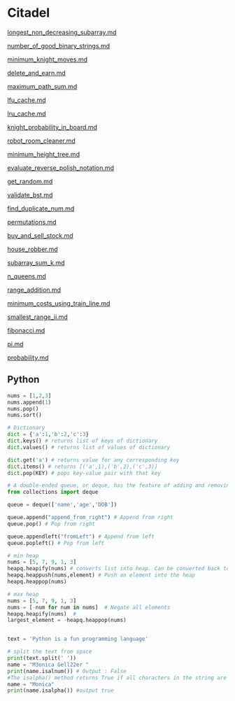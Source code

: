 # Citadel

[longest\_non\_decreasing\_subarray.md](../../algorithm/dp/md/longest\_non\_decreasing\_subarray.md "mention")

[number\_of\_good\_binary\_strings.md](../../algorithm/dp/md/number\_of\_good\_binary\_strings.md "mention")

[minimum\_knight\_moves.md](../../algorithm/bfs/md/minimum\_knight\_moves.md "mention")

[delete\_and\_earn.md](../../algorithm/dp/md/delete\_and\_earn.md "mention")

[maximum\_path\_sum.md](../../algorithm/binary\_tree/md/maximum\_path\_sum.md "mention")

[lfu\_cache.md](../../algorithm/design/md/lfu\_cache.md "mention")

[lru\_cache.md](../../algorithm/design/lru\_cache/md/lru\_cache.md "mention")

[knight\_probability\_in\_board.md](../../algorithm/bfs/md/knight\_probability\_in\_board.md "mention")

[robot\_room\_cleaner.md](../../algorithm/dfs/md/robot\_room\_cleaner.md "mention")

[minimum\_height\_tree.md](../../algorithm/bfs/md/minimum\_height\_tree.md "mention")

[evaluate\_reverse\_polish\_notation.md](../../algorithm/stack/evaluate\_reverse\_polish\_notation/md/evaluate\_reverse\_polish\_notation.md "mention")

[get\_random.md](../../algorithm/design/md/get\_random.md "mention")

[validate\_bst.md](../../algorithm/binary\_search\_tree/md/validate\_bst.md "mention")

[find\_duplicate\_num.md](../../algorithm/array/md/find\_duplicate\_num.md "mention")

[permutations.md](../../algorithm/backtracking/md/permutations.md "mention")

[buy\_and\_sell\_stock.md](../../algorithm/dp/md/buy\_and\_sell\_stock.md "mention")

[house\_robber.md](../../algorithm/dp/md/house\_robber.md "mention")

[subarray\_sum\_k.md](../../algorithm/prefix\_sum/md/subarray\_sum\_k.md "mention")

[n\_queens.md](../../algorithm/backtracking/md/n\_queens.md "mention")

[range\_addition.md](../../algorithm/prefix\_sum/md/range\_addition.md "mention")

[minimum\_costs\_using\_train\_line.md](../../algorithm/dp/md/minimum\_costs\_using\_train\_line.md "mention")

[smallest\_range\_ii.md](../../algorithm/greedy/md/smallest\_range\_ii.md "mention")

[fibonacci.md](md/fibonacci.md "mention")

[pi.md](md/pi.md "mention")

[probability.md](md/probability.md "mention")

## Python

```python
nums = [1,2,3]
nums.append(1)
nums.pop()
nums.sort()

# Dictionary
dict = {'a':1,'b':2,'c':3}
dict.keys() # returns list of keys of dictionary
dict.values() # returns list of values of dictionary

dict.get('a') # returns value for any corresponding key
dict.items() # returns [('a',1),('b',2),('c',3)]
dict.pop(KEY) # pops key-value pair with that key

# A double-ended queue, or deque, has the feature of adding and removing elements from either end.
from collections import deque

queue = deque(['name','age','DOB'])

queue.append("append_from_right") # Append from right
queue.pop() # Pop from right

queue.appendleft("fromLeft") # Append from left
queue.popleft() # Pop from left

# min heap
nums = [5, 7, 9, 1, 3]
heapq.heapify(nums) # converts list into heap. Can be converted back to list by list(nums).
heapq.heappush(nums,element) # Push an element into the heap
heapq.heappop(nums)

# max heap
nums = [5, 7, 9, 1, 3]
nums = [-num for num in nums]  # Negate all elements
heapq.heapify(nums)  #
largest_element = -heapq.heappop(nums)


text = 'Python is a fun programming language'

# split the text from space
print(text.split(' '))
name = "M3onica Gell22er "
print(name.isalnum()) # Output : False
#The isalpha() method returns True if all characters in the string are alphabets. If not, it returns False
name = "Monica"
print(name.isalpha()) #output true

```
